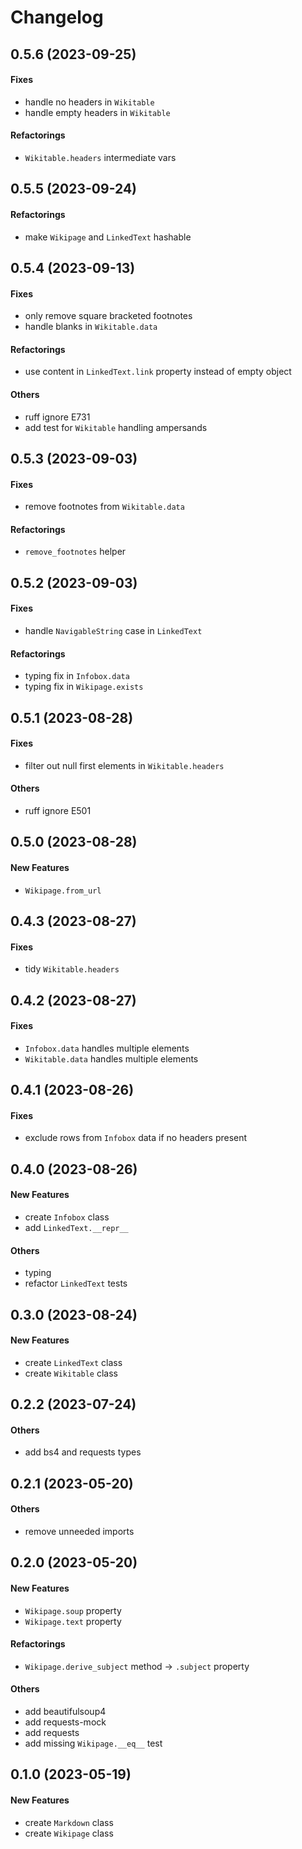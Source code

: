 # Changelog

## 0.5.6 (2023-09-25)

#### Fixes

- handle no headers in `Wikitable`
- handle empty headers in `Wikitable`

#### Refactorings

- `Wikitable.headers` intermediate vars

## 0.5.5 (2023-09-24)

#### Refactorings

- make `Wikipage` and `LinkedText` hashable

## 0.5.4 (2023-09-13)

#### Fixes

- only remove square bracketed footnotes
- handle blanks in `Wikitable.data`

#### Refactorings

- use content in `LinkedText.link` property instead of empty object

#### Others

- ruff ignore E731
- add test for `Wikitable` handling ampersands

## 0.5.3 (2023-09-03)

#### Fixes

- remove footnotes from `Wikitable.data`

#### Refactorings

- `remove_footnotes` helper

## 0.5.2 (2023-09-03)

#### Fixes

- handle `NavigableString` case in `LinkedText`

#### Refactorings

- typing fix in `Infobox.data`
- typing fix in `Wikipage.exists`

## 0.5.1 (2023-08-28)

#### Fixes

- filter out null first elements in `Wikitable.headers`

#### Others

- ruff ignore E501

## 0.5.0 (2023-08-28)

#### New Features

- `Wikipage.from_url`

## 0.4.3 (2023-08-27)

#### Fixes

- tidy `Wikitable.headers`

## 0.4.2 (2023-08-27)

#### Fixes

- `Infobox.data` handles multiple elements
- `Wikitable.data` handles multiple elements

## 0.4.1 (2023-08-26)

#### Fixes

- exclude rows from `Infobox` data if no headers present

## 0.4.0 (2023-08-26)

#### New Features

- create `Infobox` class
- add `LinkedText.__repr__`

#### Others

- typing
- refactor `LinkedText` tests

## 0.3.0 (2023-08-24)

#### New Features

- create `LinkedText` class
- create `Wikitable` class

## 0.2.2 (2023-07-24)

#### Others

- add bs4 and requests types

## 0.2.1 (2023-05-20)

#### Others

- remove unneeded imports

## 0.2.0 (2023-05-20)

#### New Features

- `Wikipage.soup` property
- `Wikipage.text` property

#### Refactorings

- `Wikipage.derive_subject` method -> `.subject` property

#### Others

- add beautifulsoup4
- add requests-mock
- add requests
- add missing `Wikipage.__eq__` test

## 0.1.0 (2023-05-19)

#### New Features

- create `Markdown` class
- create `Wikipage` class
